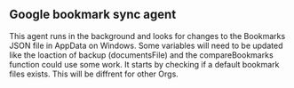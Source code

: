 ## Google bookmark sync agent
This agent runs in the background and looks for changes to the Bookmarks JSON file in AppData on Windows. Some variables will need to be updated like the loaction of backup (documentsFile) and the compareBookmarks function could use some work. It starts by checking if a default bookmark files exists. This will be diffrent for other Orgs.
